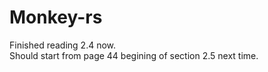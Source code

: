 # Monkey-rs
Finished reading 2.4 now.  
Should start from page 44 begining of section 2.5 next time. 
